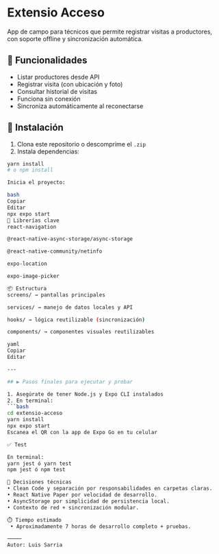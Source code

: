 # Extensio Acceso

App de campo para técnicos que permite registrar visitas a productores, con soporte offline y sincronización automática.

## 🧪 Funcionalidades

- Listar productores desde API
- Registrar visita (con ubicación y foto)
- Consultar historial de visitas
- Funciona sin conexión
- Sincroniza automáticamente al reconectarse

## 🚀 Instalación

1. Clona este repositorio o descomprime el `.zip`
2. Instala dependencias:

```bash
yarn install
# o npm install

Inicia el proyecto:

bash
Copiar
Editar
npx expo start
🧩 Librerías clave
react-navigation

@react-native-async-storage/async-storage

@react-native-community/netinfo

expo-location

expo-image-picker

📦 Estructura
screens/ → pantallas principales

services/ → manejo de datos locales y API

hooks/ → lógica reutilizable (sincronización)

components/ → componentes visuales reutilizables

yaml
Copiar
Editar

---

## ▶️ Pasos finales para ejecutar y probar

1. Asegúrate de tener Node.js y Expo CLI instalados
2. En terminal:
```bash
cd extensio-acceso
yarn install
npx expo start
Escanea el QR con la app de Expo Go en tu celular

✅ Test

En terminal:
yarn jest ó yarn test
npm jest ó npm test

📌 Decisiones técnicas
• Clean Code y separación por responsabilidades en carpetas claras.
• React Native Paper por velocidad de desarrollo.
• AsyncStorage por simplicidad de persistencia local.
• Contexto de red + sincronización modular.

⏱️ Tiempo estimado
 • Aproximadamente 7 horas de desarrollo completo + pruebas.

⸻
Autor: Luis Sarria

